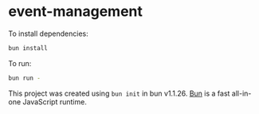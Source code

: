 # event-management

To install dependencies:

```bash
bun install
```

To run:

```bash
bun run -
```

This project was created using `bun init` in bun v1.1.26. [Bun](https://bun.sh) is a fast all-in-one JavaScript runtime.
